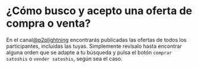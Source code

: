 # ¿Cómo busco y acepto una oferta de compra o venta?

En el canal[@p2plightning](https://t.me/p2plightning) encontrarás publicadas las ofertas de todos los participantes, incluidas las tuyas. Simplemente revísalo hasta encontrar alguna orden que se adapte a tu búsqueda y pulsa el botón 
`comprar satoshis` o `vender satoshis`, según sea el caso.